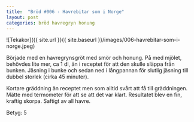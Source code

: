 ```yaml
---
title:  "Bröd #006 - Havrebitar som i Norge"
layout: post
categories: bröd havregryn honung
---
```


![Tekakor]({{ site.url }}{{ site.baseurl }}/images/006-havrebitar-som-i-norge.jpeg)

Började med en havregrynsgröt med smör och honung. På med mjölet, behövdes lite mer, ca 1 dl, än i receptet för att den skulle släppa från bunken. Jäsning i bunke och sedan ned i långpannan för slutlig jäsning till dubbel storlek (cirka 45 minuter).

Kortare gräddning än receptet men som alltid svårt att få till gräddningen. Mätte med termometer för att se att det var klart. Resultatet blev en fin, kraftig skorpa. Saftigt av all havre.

Betyg: 5